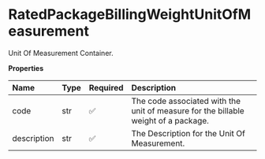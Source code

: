 # RatedPackageBillingWeightUnitOfMeasurement

Unit Of Measurement Container.

**Properties**

| Name        | Type | Required | Description                                                                        |
| :---------- | :--- | :------- | :--------------------------------------------------------------------------------- |
| code        | str  | ✅       | The code associated with the unit of measure for the billable weight of a package. |
| description | str  | ✅       | The Description for the Unit Of Measurement.                                       |

<!-- This file was generated by liblab | https://liblab.com/ -->
